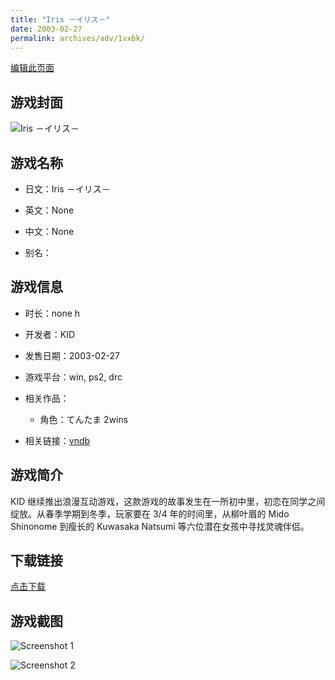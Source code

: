 ```yaml
---
title: "Iris －イリス－"
date: 2003-02-27
permalink: archives/adv/1vxbk/
---
```

[编辑此页面](https://github.com/ACG-3/ADV3-source/blob/main/source/_posts/Iris%20%EF%BC%8D%E3%82%A4%E3%83%AA%E3%82%B9%EF%BC%8D.md)

## 游戏封面

![Iris －イリス－](https://pan.timero.xyz/d/onedrive/img_lib_001/Iris%20%EF%BC%8D%E3%82%A4%E3%83%AA%E3%82%B9%EF%BC%8D_cover.avif)


## 游戏名称

- 日文：Iris －イリス－
- 英文：None
- 中文：None

- 别名：


## 游戏信息

- 时长：none h
- 开发者：KID
- 发售日期：2003-02-27
- 游戏平台：win, ps2, drc
- 相关作品：
   - 角色：てんたま 2wins

- 相关链接：[vndb](https://vndb.org/v2312)


## 游戏简介

KID 继续推出浪漫互动游戏，这款游戏的故事发生在一所初中里，初恋在同学之间绽放。从春季学期到冬季，玩家要在 3/4 年的时间里，从柳叶眉的 Mido Shinonome 到瘦长的 Kuwasaka Natsumi 等六位潜在女孩中寻找灵魂伴侣。




## 下载链接

[点击下载](https://pan.timero.xyz/onedrive/adv_lib_001/Iris%20%EF%BC%8D%E3%82%A4%E3%83%AA%E3%82%B9%EF%BC%8D)


## 游戏截图


![Screenshot 1](https://pan.timero.xyz/d/onedrive/img_lib_001/Iris%20%EF%BC%8D%E3%82%A4%E3%83%AA%E3%82%B9%EF%BC%8D_Screenshot_1.avif)

![Screenshot 2](https://pan.timero.xyz/d/onedrive/img_lib_001/Iris%20%EF%BC%8D%E3%82%A4%E3%83%AA%E3%82%B9%EF%BC%8D_Screenshot_2.avif)

